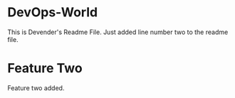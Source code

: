# DevOps-World
This is Devender's Readme File.
Just added line number two to the readme file.

# Feature Two
Feature two added.
